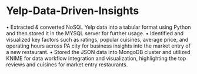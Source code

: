 # Yelp-Data-Driven-Insights
• Extracted & converted NoSQL Yelp data into a tabular format using Python and then stored it in the MYSQL server for further usage.
• Identified and visualized key factors such as ratings, popular cuisines, average price, and operating hours across PA city for business insights
into the market entry of a new restaurant.
• Stored the JSON data into MongoDB cluster and utilized KNIME for data workflow integration and visualization, highlighting the top reviews and cuisines for market entry restaurants.
